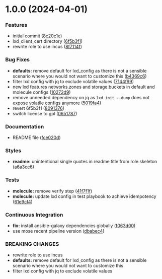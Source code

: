 # 1.0.0 (2024-04-01)


### Features

* initial commit ([8c20c1e](https://github.com/gliech/incus-ansible-role/commit/8c20c1e345bcec99d00267961694f2dd355fa050))
* lxd_client_cert directory ([6f5b3f1](https://github.com/gliech/incus-ansible-role/commit/6f5b3f110fa8662f58d2122d679afcb810e56071))
* rewrite role to use incus ([8f7114f](https://github.com/gliech/incus-ansible-role/commit/8f7114f03bef8349806911a739210ad8a7fb59bc))


### Bug Fixes

* **defaults:** remove default for lxd_config as there is not a sensible scenario where you would not want to customize this ([b4369c6](https://github.com/gliech/incus-ansible-role/commit/b4369c6cddc6c5c1cc6435d1cfec62376858ce4d))
* filter lxd config with jq to exclude volatile values ([7144f99](https://github.com/gliech/incus-ansible-role/commit/7144f9925833836add76b12b1dd87402b33873c8))
* new lxd features networks.zones and storage.buckets in default and molecule configs ([10272d9](https://github.com/gliech/incus-ansible-role/commit/10272d967222dd127bf102b6c80353e76d0b1e37))
* remove unneeded dependency on jq as `lxd init --dump` does not expose volatile configs anymore ([5019fa4](https://github.com/gliech/incus-ansible-role/commit/5019fa42482052ad8d87ee06de596edc5a71f58c))
* revert 6f5b3f1 ([8091376](https://github.com/gliech/incus-ansible-role/commit/80913764c7b440837fabab58a4c13dd4a4c93703))
* switch license to gpl ([0651787](https://github.com/gliech/incus-ansible-role/commit/0651787716375c8f82be5dc025c605531ed4002a))


### Documentation

* README file ([fce020d](https://github.com/gliech/incus-ansible-role/commit/fce020da6b8dfc942c959780d0eec2f42a5c36ee))


### Styles

* **readme:** unintentional single quotes in readme title from role skeleton ([a6a3ce6](https://github.com/gliech/incus-ansible-role/commit/a6a3ce6f38efd4c62612fdb6bf4a9ea15d6d05e4))


### Tests

* **molecule:** remove verify step ([41f7f1f](https://github.com/gliech/incus-ansible-role/commit/41f7f1f17e4a552fade00665b0ab15238b543ecc))
* **molecule:** update lxd config in test playbook to achieve idempotency ([61e9cf4](https://github.com/gliech/incus-ansible-role/commit/61e9cf40a158b314c875d358a73cff67777bbb53))


### Continuous Integration

* **fix:** install ansible-galaxy dependencies globally ([f063d00](https://github.com/gliech/incus-ansible-role/commit/f063d0089911b8e743da8e609aa881afe1c7a1a0))
* use mose recent pipeline version ([dbabec4](https://github.com/gliech/incus-ansible-role/commit/dbabec432703d872f687b0049012c4874be88ef4))


### BREAKING CHANGES

* rewrite role to use incus
* **defaults:** remove default for lxd_config as there is not a sensible scenario where you would not want to customize this
* filter lxd config with jq to exclude volatile values
